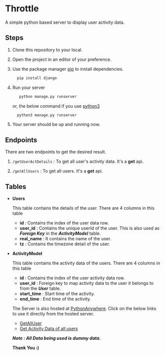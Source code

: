 # Throttle

A simple python based server to display user activity data.

## Steps

1. Clone this repository to your local.

2. Open the project in an editor of your preference.

3. Use the package manager [pip](https://pip.pypa.io/en/stable/) to install dependencies.

    ```bash
      pip install django
    ```
4. Run your server

   ```bash
      python manage.py runserver 
    ```
   or, the below command if you use [python3](https://www.python.org/downloads/)

    ```bash
      python3 manage.py runserver 
    ```

5. Your server should be up and running now.

## Endpoints

There are two endpoints to get the desired result.

1. `/getUserActDetails` : To get all user's activity data. It's a **get** api.

2. `/getAllUsers` : To get all users. It's a **get** api.


## Tables

+ **Users**

  This table contains the details of the user. There are 4 columns in this table

   - **id** : Contains the index of the user data row.
   - **user_id** : Contains the unique userId of the user. This is also used as ***Foreign Key*** in the ***ActivityModel*** table.
   - **real_name** : It contains the name of the user.
   - **tz** : Contains the timezone detail of the user.

+ **ActivityModel** 

  This table contains the activity data of the users. There are 4 columns in this table

   - **id** : Contains the index of the user activity data row.
   - **user_id** : Foreign key to map activity data to the user it belongs to from the ***User*** table.
   - **start_time** : Start time of the activity.
   - **end_time** : End time of the activity.



   The Server is also hosted at [PythonAnywhere](https://www.pythonanywhere.com/). Click on the below links to use it directly from the hosted server.

   + [GetAllUser](http://abhinavanand499.pythonanywhere.com/getAllUsers/)
   + [Get Activity Data of all users](http://abhinavanand499.pythonanywhere.com/getUserActDetails/)



   ***Note : All Data being used is dummy data.***


   **Thank You :)**
